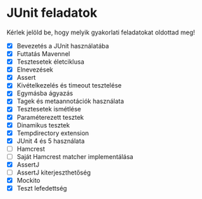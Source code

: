 # JUnit feladatok

Kérlek jelöld be, hogy melyik gyakorlati feladatokat oldottad meg!

* [X] Bevezetés a JUnit használatába
* [X] Futtatás Mavennel
* [X] Tesztesetek életciklusa
* [X] Elnevezések
* [X] Assert
* [X] Kivételkezelés és timeout tesztelése
* [X] Egymásba ágyazás
* [X] Tagek és metaannotációk használata
* [X] Tesztesetek ismétlése
* [X] Paraméterezett tesztek
* [X] Dinamikus tesztek
* [X] Tempdirectory extension
* [X] JUnit 4 és 5 használata
* [ ] Hamcrest
* [ ] Saját Hamcrest matcher implementálása
* [X] AssertJ
* [ ] AssertJ kiterjeszthetőség
* [X] Mockito
* [X] Teszt lefedettség